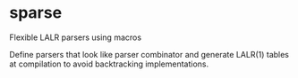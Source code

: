 # sparse

Flexible LALR parsers using macros

Define parsers that look like parser combinator and generate LALR(1) tables at compilation to avoid backtracking implementations.
